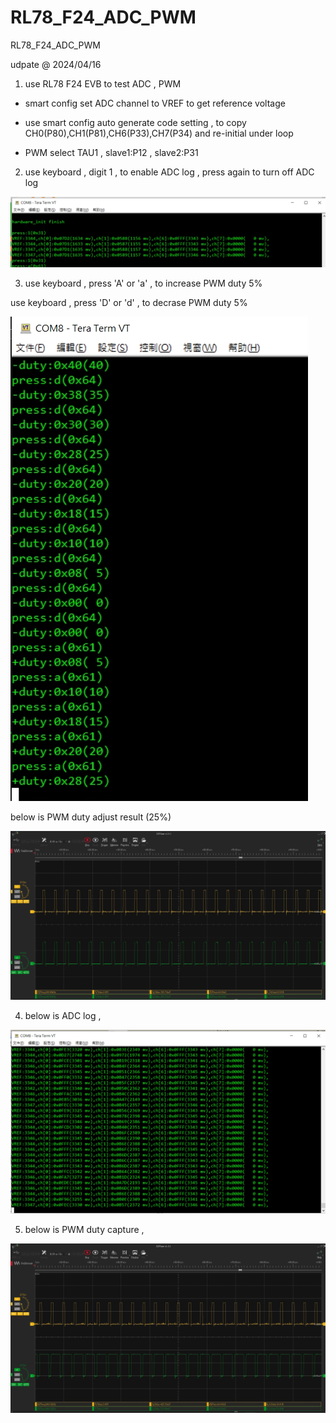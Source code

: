 # RL78_F24_ADC_PWM
 RL78_F24_ADC_PWM

udpate @ 2024/04/16

1. use RL78 F24 EVB to test ADC , PWM

- smart config set ADC channel to VREF to get reference voltage

- use smart config auto generate code setting , to copy CH0(P80),CH1(P81),CH6(P33),CH7(P34) and re-initial under loop

- PWM select TAU1 , slave1:P12 , slave2:P31

2. use keyboard , digit 1 , to enable ADC log , press again to turn off ADC log

![image](https://github.com/released/RL78_F24_ADC_PWM/blob/main/log_ADC_1.jpg)

3. use keyboard , press 'A' or 'a' , to increase PWM duty 5%

use keyboard , press 'D' or 'd' , to decrase PWM duty 5%

![image](https://github.com/released/RL78_F24_ADC_PWM/blob/main/log_PWM.jpg)

below is PWM duty adjust result (25%)

![image](https://github.com/released/RL78_F24_ADC_PWM/blob/main/waveform_PWM_adjust.jpg)


4. below is ADC log ,

![image](https://github.com/released/RL78_F24_ADC_PWM/blob/main/log_ADC_2.jpg)

5. below is PWM duty capture , 

![image](https://github.com/released/RL78_F24_ADC_PWM/blob/main/waveform_PWM.jpg)
